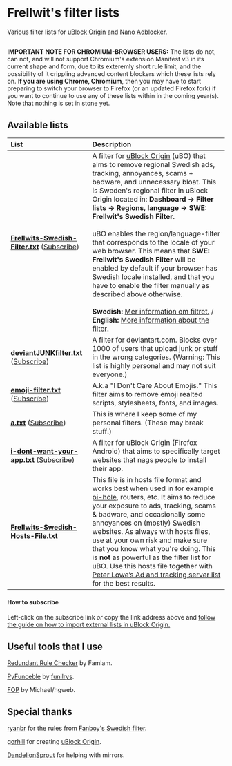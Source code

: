# Frellwit's filter lists
Various filter lists for [uBlock Origin](https://github.com/gorhill/uBlock) and [Nano Adblocker](https://github.com/NanoAdblocker/NanoCore).

##

<b>IMPORTANT NOTE FOR CHROMIUM-BROWSER USERS:</b> The lists do not, can not, and will not support Chromium's extension Manifest v3 in its current shape and form, due to its exteremly short rule limit, and the possibility of it crippling advanced content blockers which these lists rely on. **If you are using Chrome, Chromium**, then you may have to start preparing to switch your browser to Firefox (or an updated Firefox fork) if you want to continue to use any of these lists within in the coming year(s). Note that nothing is set in stone yet.

## Available lists

| List                          | Description                                                             |
|:------------------------------|:------------------------------------------------------------------------|
**[Frellwits-Swedish-Filter.txt](https://raw.githubusercontent.com/lassekongo83/Frellwits-filter-lists/master/Frellwits-Swedish-Filter.txt)** ([Subscribe][Frellwit's Swedish Filter Subscribe]) | A filter for [uBlock Origin](https://github.com/gorhill/uBlock) (uBO) that aims to remove regional Swedish ads, tracking, annoyances, scams + badware, and unnecessary bloat. This is Sweden's regional filter in uBlock Origin located in: **Dashboard -> Filter lists -> Regions, language -> SWE: Frellwit's Swedish Filter**. <br/><br/> uBO enables the region/language-filter that corresponds to the locale of your web browser. This means that **SWE: Frellwit's Swedish Filter** will be enabled by default if your browser has Swedish locale installed, and that you have to enable the filter manually as described above otherwise. <br/><br/> **Swedish:** [Mer information om filtret.](https://github.com/lassekongo83/Frellwits-filter-lists/blob/master/Swedish/filter_info_sv.md) / **English:** [More information about the filter.](https://github.com/lassekongo83/Frellwits-filter-lists/blob/master/Swedish/filter_info_en.md)
| **[deviantJUNKfilter.txt](https://raw.githubusercontent.com/lassekongo83/Frellwits-filter-lists/master/deviantJUNKfilter.txt)** ([Subscribe][deviantJUNK Filter Subscribe]) | A filter for deviantart.com. Blocks over 1000 of users that upload junk or stuff in the wrong categories. (Warning: This list is highly personal and may not suit everyone.) 
| **[emoji-filter.txt](https://raw.githubusercontent.com/lassekongo83/Frellwits-filter-lists/master/emoji-filter.txt)** ([Subscribe][I Don't Care About Emojis Subscribe]) | A.k.a "I Don't Care About Emojis." This filter aims to remove emoji realted scripts, stylesheets, fonts, and images.
| **[a.txt](https://raw.githubusercontent.com/lassekongo83/Frellwits-filter-lists/master/a.txt)** ([Subscribe][Frellwit's personal filters Subscribe]) | This is where I keep some of my personal filters. (These may break stuff.)
| **[i-dont-want-your-app.txt](https://raw.githubusercontent.com/lassekongo83/Frellwits-filter-lists/master/i-dont-want-your-app.txt)** ([Subscribe][I Don't Want Your App Subscribe]) | A filter for uBlock Origin (Firefox Android) that aims to specifically target websites that nags people to install their app.
| **[Frellwits-Swedish-Hosts-File.txt](https://raw.githubusercontent.com/lassekongo83/Frellwits-filter-lists/master/Frellwits-Swedish-Hosts-File.txt)** | This file is in hosts file format and works best when used in for example [pi-hole](https://pi-hole.net/), routers, etc. It aims to reduce your exposure to ads, tracking, scams & badware, and occasionally some annoyances on (mostly) Swedish websites. As always with hosts files, use at your own risk and make sure that you know what you're doing. This is **not** as powerful as the filter list for uBO. Use this hosts file together with [Peter Lowe’s Ad and tracking server list](https://pgl.yoyo.org/adservers/serverlist.php?showintro=0;hostformat=hosts) for the best results.

[Frellwit's Swedish Filter Subscribe]: https://subscribe.adblockplus.org/?location=https://raw.githubusercontent.com/lassekongo83/Frellwits-filter-lists/master/Frellwits-Swedish-Filter.txt&title=Frellwit%27s%20Swedish%20Filter
[deviantJUNK Filter Subscribe]: https://subscribe.adblockplus.org/?location=https://raw.githubusercontent.com/lassekongo83/Frellwits-filter-lists/master/deviantJUNKfilter.txt&title=deviantJUNK%20Filter
[I Don't Care About Emojis Subscribe]: https://subscribe.adblockplus.org/?location=https://raw.githubusercontent.com/lassekongo83/Frellwits-filter-lists/master/emoji-filter.txt&title=I%20Don%27t%20Care%20About%20Emojis
[Frellwit's personal filters Subscribe]: https://subscribe.adblockplus.org/?location=https://raw.githubusercontent.com/lassekongo83/Frellwits-filter-lists/master/a.txt&title=Frellwit%27s%20personal%20filters
[I Don't Want Your App Subscribe]: https://subscribe.adblockplus.org/?location=https://raw.githubusercontent.com/lassekongo83/Frellwits-filter-lists/master/i-dont-want-your-app.txt&title=I%20Don%27t%20Want%20Your%20App

#### How to subscribe

Left-click on the subscribe link *or* copy the link address above and [follow the guide on how to import external lists in uBlock Origin.](https://github.com/gorhill/uBlock/wiki/Filter-lists-from-around-the-web)

## Useful tools that I use

[Redundant Rule Checker](https://arestwo.org/famlam/redundantRuleChecker.html) by Famlam.

[PyFunceble](https://github.com/funilrys/PyFunceble) by [funilrys](https://github.com/funilrys).

[FOP](https://hg.adblockplus.org/easylist/file/tip/FOP.py) by Michael/hgweb.

## Special thanks

[ryanbr](https://github.com/ryanbr) for the rules from [Fanboy's Swedish filter](https://github.com/ryanbr/fanboy-adblock/blob/master/firefox-regional/fanboy-adblocklist-swe.txt).

[gorhill](https://github.com/gorhill) for creating [uBlock Origin](https://github.com/gorhill/uBlock).

[DandelionSprout](https://github.com/DandelionSprout) for helping with mirrors.
